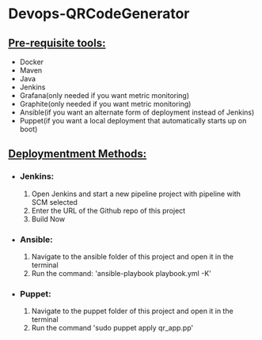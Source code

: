 # Devops-QRCodeGenerator
<h2><u>Pre-requisite tools:</u></h2>
<ul>
  <li>Docker</li>
  <li>Maven</li>
  <li>Java</li>
  <li>Jenkins</li>
  <li>Grafana(only needed if you want metric monitoring)</li>
  <li>Graphite(only needed if you want metric monitoring)</li>
  <li>Ansible(if you want an alternate form of deployment instead of Jenkins)</li>
  <li>Puppet(if you want a local deployment that automatically starts up on boot)</li>
</ul>

<h2><u>Deploymentment Methods:</u></h2>
<ul>
  <li>
    <h3>Jenkins:</h3>
    <ol>
      <li>Open Jenkins and start a new pipeline project with pipeline with SCM selected</li>
      <li>Enter the URL of the Github repo of this project</li>
      <li>Build Now</li>
    </ol>
  </li>
  <li>
    <h3>Ansible:</h3>
    <ol>
      <li>Navigate to the ansible folder of this project and open it in the terminal</li>
      <li>Run the command: 'ansible-playbook playbook.yml -K'</li>
    </ol>
  </li>
  <li>
    <h3>Puppet:</h3>
    <ol>
      <li>Navigate to the puppet folder of this project and open it in the terminal</li>
      <li>Run the command 'sudo puppet apply qr_app.pp'</li>
    </ol>
  </li>
</ul>
